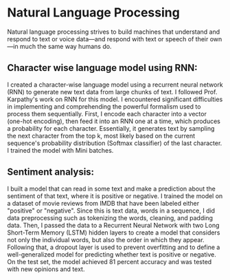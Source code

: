 # Natural Language Processing
<p> Natural language processing strives to build machines that understand and respond to text or voice data—and respond with text or speech of their own—in much the same way humans do. </p>

## Character wise language model using RNN:
I created a character-wise language model using a recurrent neural network (RNN) to generate new text data from large chunks of text. I followed Prof. Karpathy's work on RNN for this model. I encountered significant difficulties in implementing and comprehending the powerful formalism used to process them sequentially. First, I encode each character into a vector (one-hot encoding), then feed it into an RNN one at a time, which produces a probability for each character. Essentially, it generates text by sampling the next character from the top k, most likely based on the current sequence's probability distribution (Softmax classifier) of the last character. I trained the model with Mini batches.


## Sentiment analysis:
I built a model that can read in some text and make a prediction about the sentiment of that text, where it is positive or negative. I trained the model on a dataset of movie reviews from IMDB that have been labeled either "positive" or "negative". Since this is text data, words in a sequence, I did data preprocessing such as tokenizing the words, cleaning, and padding data. Then, I passed the data to a Recurrent Neural Network with two Long Short-Term Memory (LSTM) hidden layers to create a model that considers not only the individual words, but also the order in which they appear. Following that, a dropout layer is used to prevent overfitting and to define a well-generalized model for predicting whether text is positive or negative. On the test set, the model achieved 81 percent accuracy and was tested with new opinions and text.
